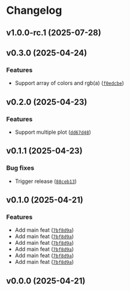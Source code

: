 # Changelog

## v1.0.0-rc.1 (2025-07-28)

## v0.3.0 (2025-04-24)

### Features

- Support array of colors and rgb(a) ([`f0edcbe`](https://github.com/34j/matplotlib-multicolored-line/commit/f0edcbe96edd96693fff9a5ced62355218632112))

## v0.2.0 (2025-04-23)

### Features

- Support multiple plot ([`dd67d48`](https://github.com/34j/matplotlib-multicolored-line/commit/dd67d48d315ea291412a5b566fb5507b08647b65))

## v0.1.1 (2025-04-23)

### Bug fixes

- Trigger release ([`88ceb13`](https://github.com/34j/matplotlib-multicolored-line/commit/88ceb1374c15939441f55fd0266e6d9b8bc72965))

## v0.1.0 (2025-04-21)

### Features

- Add main feat ([`7bf8d9a`](https://github.com/34j/matplotlib-multicolored-line/commit/7bf8d9a7ce4204e4b6a7f599847d52f3cee30d7e))
- Add main feat ([`7bf8d9a`](https://github.com/34j/matplotlib-multicolored-line/commit/7bf8d9a7ce4204e4b6a7f599847d52f3cee30d7e))
- Add main feat ([`7bf8d9a`](https://github.com/34j/matplotlib-multicolored-line/commit/7bf8d9a7ce4204e4b6a7f599847d52f3cee30d7e))
- Add main feat ([`7bf8d9a`](https://github.com/34j/matplotlib-multicolored-line/commit/7bf8d9a7ce4204e4b6a7f599847d52f3cee30d7e))
- Add main feat ([`7bf8d9a`](https://github.com/34j/matplotlib-multicolored-line/commit/7bf8d9a7ce4204e4b6a7f599847d52f3cee30d7e))
- Add main feat ([`7bf8d9a`](https://github.com/34j/matplotlib-multicolored-line/commit/7bf8d9a7ce4204e4b6a7f599847d52f3cee30d7e))

## v0.0.0 (2025-04-21)
